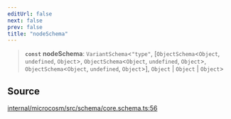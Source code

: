 ```yaml
---
editUrl: false
next: false
prev: false
title: "nodeSchema"
---
```


> **`const`** **nodeSchema**: `VariantSchema`\<`"type"`, [`ObjectSchema`\<`Object`, `undefined`, `Object`\>, `ObjectSchema`\<`Object`, `undefined`, `Object`\>, `ObjectSchema`\<`Object`, `undefined`, `Object`\>], `Object` \| `Object` \| `Object`\>

## Source

[internal/microcosm/src/schema/core.schema.ts:56](https://github.com/nodenogg-in/alpha-p2p/blob/c7367f2/internal/microcosm/src/schema/core.schema.ts#L56)
